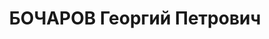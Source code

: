 ---
title: БОЧАРОВ Георгий Петрович
description: "Род. в 1887, г.Рига, русский, штабс-капитан царской и белой армий, б/п,\
  \ без определенных занятий, уч-к группы эсперантистов, прож.: г.Одесса \n  Арестован\
  \ 21.06.37 г. УГБ УНКВД Одесской обл. Обв. по ст.54-8, 11 УК УССР, а/сов троцкист.\
  \ группа в Одессе, эсперантист. Приговор: выездная сессия ВК ВС СССР, 23.11.1937\
  \ - ВМН. Расстрелян 24.11.37 г."
---